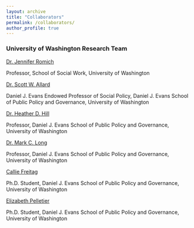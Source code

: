 ```yaml
---
layout: archive
title: "Collaborators"
permalink: /collaborators/
author_profile: true
---
```


### University of Washington Research Team

[Dr. Jennifer Romich](https://socialwork.uw.edu/faculty/professors/jennifer-romich)

Professor, School of Social Work, University of Washington

[Dr. Scott W. Allard](https://evans.uw.edu/profile/scott-allard/)

Daniel J. Evans Endowed Professor of Social Policy, Daniel J. Evans School of Public Policy and Governance, University of Washington

[Dr. Heather D. Hill](https://evans.uw.edu/profile/heather-hill/)

Professor, Daniel J. Evans School of Public Policy and Governance, University of Washington

[Dr. Mark C. Long](https://evans.uw.edu/profile/mark-long/)

Professor, Daniel J. Evans School of Public Policy and Governance, University of Washington

[Callie Freitag](https://evans.uw.edu/profile/callie-freitag/)

Ph.D. Student, Daniel J. Evans School of Public Policy and Governance, University of Washington

[Elizabeth Pelletier](https://evans.uw.edu/profile/elizabeth-pelletier/)

Ph.D. Student, Daniel J. Evans School of Public Policy and Governance, University of Washington

